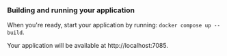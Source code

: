 ### Building and running your application

When you're ready, start your application by running:
`docker compose up --build`.

Your application will be available at http://localhost:7085.

